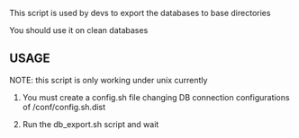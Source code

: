 This script is used by devs to export the databases to base directories

You should use it on clean databases

## USAGE

NOTE: this script is only working under unix currently

1) You must create a config.sh file changing DB connection configurations
of /conf/config.sh.dist 

2) Run the db_export.sh script and wait
